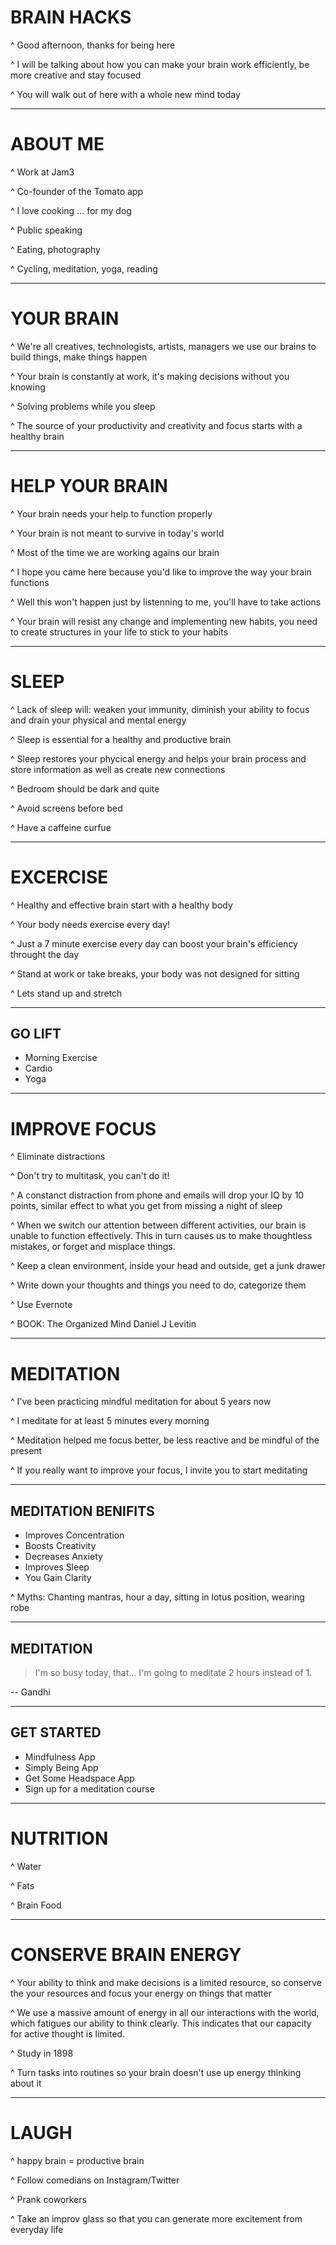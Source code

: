 # BRAIN HACKS

^ Good afternoon, thanks for being here

^ I will be talking about how you can make your brain work efficiently, be more creative and stay focused

^ You will walk out of here with a whole new mind today

---

# ABOUT ME

^ Work at Jam3

^ Co-founder of the Tomato app

^ I love cooking ... for my dog

^ Public speaking

^ Eating, photography

^ Cycling, meditation, yoga, reading

---

# YOUR BRAIN

^ We're all creatives, technologists, artists, managers we use our brains to build things, make things happen

^ Your brain is constantly at work, it's making decisions without you knowing

^ Solving problems while you sleep

^ The source of your productivity and creativity and focus starts with a healthy brain

---

# HELP YOUR BRAIN

^ Your brain needs your help to function properly

^ Your brain is not meant to survive in today's world

^ Most of the time we are working agains our brain

^ I hope you came here because you'd like to improve the way your brain functions

^ Well this won't happen just by listenning to me, you'll have to take actions

^ Your brain will resist any change and implementing new habits, you need to create structures in your life to stick to your habits

---

# SLEEP

^ Lack of sleep will: weaken your immunity, diminish your ability to focus and drain your physical and mental energy

^ Sleep is essential for a healthy and productive brain

^ Sleep restores your phycical energy and helps your brain process and store information as well as create new connections

^ Bedroom should be dark and quite

^ Avoid screens before bed

^ Have a caffeine curfue

---

# EXCERCISE

^ Healthy and effective brain start with a healthy body

^ Your body needs exercise every day!

^ Just a 7 minute exercise every day can boost your brain's efficiency throught the day

^ Stand at work or take breaks, your body was not designed for sitting

^ Lets stand up and stretch

---

## GO LIFT

- Morning Exercise
- Cardio
- Yoga

---

# IMPROVE FOCUS

^ Eliminate distractions

^ Don't try to multitask, you can't do it!

^ A constanct distraction from phone and emails will drop your IQ by 10 points, similar effect to what you get from missing a night of sleep

^ When we switch our attention between different activities, our brain is unable to function effectively. This in turn causes us to make thoughtless mistakes, or forget and misplace things.

^ Keep a clean environment, inside your head and outside, get a junk drawer

^ Write down your thoughts and things you need to do, categorize them

^ Use Evernote

^ BOOK: The Organized Mind Daniel J Levitin

---

# MEDITATION

^ I've been practicing mindful meditation for about 5 years now

^ I meditate for at least 5 minutes every morning

^ Meditation helped me focus better, be less reactive and be mindful of the present

^ If you really want to improve your focus, I invite you to start meditating

---

## MEDITATION BENIFITS

- Improves Concentration
- Boosts Creativity
- Decreases Anxiety
- Improves Sleep
- You Gain Clarity

^ Myths: Chanting mantras, hour a day, sitting in lotus position, wearing robe

---

## MEDITATION

> I'm so busy today, that... I'm going to meditate 2 hours instead of 1.

-- Gandhi

---

## GET STARTED

- Mindfulness App
- Simply Being App
- Get Some Headspace App
- Sign up for a meditation course

---

# NUTRITION

^ Water

^ Fats

^ Brain Food

---

# CONSERVE BRAIN ENERGY

^ Your ability to think and make decisions is a limited resource, so conserve the your resources and focus your energy on things that matter

^ We use a massive amount of energy in all our interactions with the world, which fatigues our ability to think clearly. This indicates that our capacity for active thought is limited.

^ Study in 1898

^ Turn tasks into routines so your brain doesn't use up energy thinking about it

---

# LAUGH

^ happy brain = productive brain

^ Follow comedians on Instagram/Twitter

^ Prank coworkers

^ Take an improv glass so that you can generate more excitement from everyday life

